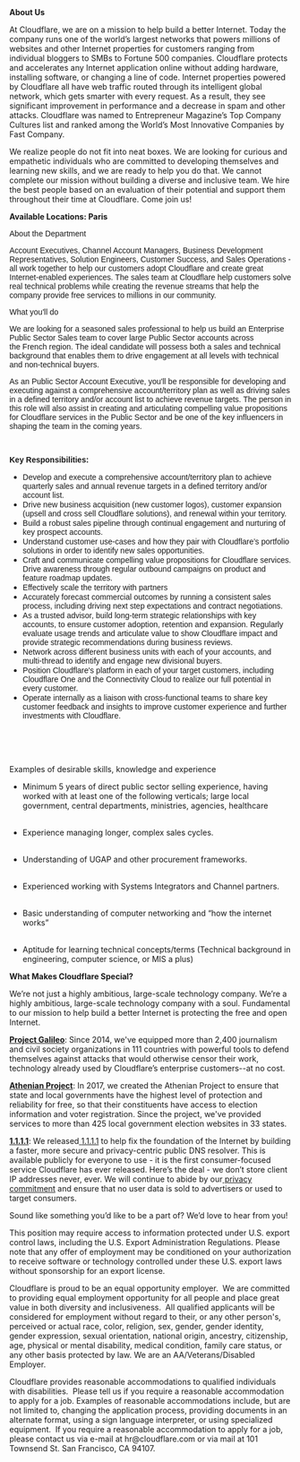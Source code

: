 <div class="content-intro">
	<div><strong>About Us</strong></div>
	<div>
		<p>At Cloudflare, we are on a mission to help build a better Internet. Today the company runs one of the world’s largest networks that powers millions of websites and other Internet properties for customers ranging from individual bloggers to SMBs to Fortune 500 companies. Cloudflare protects and accelerates any Internet application online without adding hardware, installing software, or changing a line of code. Internet properties powered by Cloudflare all have web traffic routed through its intelligent global network, which gets smarter with every request. As a result, they see significant improvement in performance and a decrease in spam and other attacks. Cloudflare was named to Entrepreneur Magazine’s Top Company Cultures list and ranked among the World’s Most Innovative Companies by Fast Company.&nbsp;</p>
		<p><span style="font-weight: 400;">We realize people do not fit into neat boxes. We are looking for curious and empathetic individuals who are committed to developing themselves and learning new skills, and we are ready to help you do that. We cannot complete our mission without building a diverse and inclusive team. We hire the best people based on an evaluation of their potential and support them throughout their time at Cloudflare. Come join us!&nbsp;</span></p>
	</div>
</div>
<p><strong>Available Locations: Paris </strong></p>
<p><span style="font-family: arial, sans-serif;">About the Department</span></p>
<p><span style="font-family: arial, sans-serif;">Account Executives, Channel Account Managers, Business Development Representatives, Solution Engineers, Customer Success, and Sales Operations - all work together to help our customers adopt Cloudflare and create great Internet-enabled experiences. The sales team at Cloudflare help customers solve real technical problems while creating the revenue streams that help the company provide free services to millions in our community.</span></p>
<p><span style="font-family: arial, sans-serif;">What you'll do</span></p>
<p><span style="font-family: arial, sans-serif;">We are looking for a seasoned sales professional to help us build an Enterprise Public Sector Sales team to cover large Public Sector accounts across the&nbsp;French region.&nbsp;The ideal candidate will possess both a sales and technical background that enables them to drive engagement at all levels with technical and non-technical buyers.&nbsp;</span></p>
<p><span style="font-family: arial, sans-serif;">As an Public Sector Account Executive, you'll be responsible for developing and executing against a comprehensive account/territory plan as well as driving sales in a defined territory and/or account list to achieve revenue targets. The person in this role will also assist in creating and articulating compelling value propositions for Cloudflare services in the Public Sector and be one of the key influencers in shaping the team in the coming years.&nbsp;&nbsp;</span></p>
<p><strong><span style="font-family: arial, sans-serif;">&nbsp;</span></strong></p>
<p><strong><span style="font-family: arial, sans-serif;">Key Responsibilities:</span></strong></p>
<ul>
	<li><span style="font-family: arial, sans-serif;">Develop and execute a comprehensive account/territory plan to achieve quarterly sales and annual revenue targets in a defined territory and/or account list.</span></li>
	<li><span style="font-family: arial, sans-serif;">Drive new business acquisition (new customer logos), customer expansion (upsell and cross sell Cloudflare solutions), and renewal within your territory.</span></li>
	<li><span style="font-family: arial, sans-serif;">Build a robust sales pipeline through continual engagement and nurturing of key prospect accounts.</span></li>
	<li><span style="font-family: arial, sans-serif;">Understand customer use-cases and how they pair with Cloudflare’s portfolio solutions in order to identify new sales opportunities.</span></li>
	<li><span style="font-family: arial, sans-serif;">Craft and communicate compelling value propositions for Cloudflare services. Drive awareness through regular outbound campaigns on product and feature roadmap updates.</span></li>
	<li><span style="font-family: arial, sans-serif;">Effectively scale the territory with partners&nbsp;</span></li>
	<li><span style="font-family: arial, sans-serif;">Accurately forecast commercial outcomes by running a consistent sales process, including driving next step expectations and contract negotiations.</span></li>
	<li><span style="font-family: arial, sans-serif;">As a trusted advisor, build long-term strategic relationships with key accounts, to ensure customer adoption, retention and expansion. Regularly evaluate usage trends and articulate value to show Cloudflare impact and provide strategic recommendations during business reviews.&nbsp;</span></li>
	<li><span style="font-family: arial, sans-serif;">Network across different business units with each of your accounts, and multi-thread to identify and engage new divisional buyers.</span></li>
	<li><span style="font-family: arial, sans-serif;">Position Cloudflare's platform in each of your target customers, including Cloudflare One and the Connectivity Cloud to realize our full potential in every customer.</span></li>
	<li><span style="font-family: arial, sans-serif;">Operate internally as a liaison with cross-functional teams to share key customer feedback and insights to improve customer experience and further investments with Cloudflare.</span></li>
</ul>
<div>&nbsp;</div>
<div>&nbsp;</div>
<div>&nbsp;</div>
<p>Examples of desirable skills, knowledge and experience</p>
<ul>
	<li>
		<p>Minimum 5 years of direct public sector selling experience, having worked with at least one of the following verticals;&nbsp;large local government, central departments, ministries, agencies, healthcare<br><br></p>
	</li>
	<li>
		<p>Experience managing longer, complex sales cycles.<br><br></p>
	</li>
	<li>
		<p>Understanding of&nbsp;UGAP&nbsp;and other procurement frameworks.<br><br></p>
	</li>
	<li>
		<p>Experienced working with Systems Integrators and Channel partners.<br><br></p>
	</li>
	<li>
		<p>Basic understanding of computer networking and “how the internet works”<br><br></p>
	</li>
	<li>
		<p>Aptitude for learning technical concepts/terms (Technical background in engineering, computer science, or MIS a plus)</p>
	</li>
</ul>
<div class="content-conclusion">
	<p><strong>What Makes Cloudflare Special?</strong></p>
	<p><span style="font-weight: 400;">We’re not just a highly ambitious, large-scale technology company. We’re a highly ambitious, large-scale technology company with a soul. Fundamental to our mission to help build a better Internet is protecting the free and open Internet.</span></p>
	<p><a href="https://blog.cloudflare.com/protecting-free-expression-online/"><strong>Project Galileo</strong></a><span style="font-weight: 400;">: Since 2014, we've equipped more than 2,400 journalism and civil society organizations in 111 countries with powerful tools to defend themselves against attacks that would otherwise censor their work, technology already used by Cloudflare’s enterprise customers--at no cost.</span></p>
	<p><strong><a href="https://www.cloudflare.com/athenian/">Athenian Project</a></strong><span style="font-weight: 400;">: In 2017, we created the Athenian Project to ensure that state and local governments have the highest level of protection and reliability for free, so that their constituents have access to election information and voter registration. Since the project, we've provided services to more than 425 local government election websites in 33 states.</span></p>
	<p><a href="https://1.1.1.1/"><strong>1.1.1.1</strong></a><span style="font-weight: 400;">: We released</span><a href="https://1.1.1.1/"> <span style="font-weight: 400;">1.1.1.1</span></a><span style="font-weight: 400;"> to help fix the foundation of the Internet by building a faster, more secure and privacy-centric public DNS resolver. This is available publicly for everyone to use - it is the first consumer-focused service Cloudflare has ever released. Here’s the deal - we don’t store client IP addresses never, ever. We will continue to abide by our</span><a href="https://developers.cloudflare.com/1.1.1.1/privacy/public-dns-resolver"> privacy commitment</a><span style="font-weight: 400;"> and ensure that no user data is sold to advertisers or used to target consumers.</span></p>
	<p><span style="font-weight: 400;">Sound like something you’d like to be a part of? We’d love to hear from you!</span></p>
	<p><span style="font-weight: 400;">This position may require access to information protected under U.S. export control laws, including the U.S. Export Administration Regulations. Please note that any offer of employment may be conditioned on your authorization to receive software or technology controlled under these U.S. export laws without sponsorship for an export license.</span></p>
	<p><span style="font-weight: 400;">Cloudflare is proud to be an equal opportunity employer. &nbsp;We are committed to providing equal employment opportunity for all people and place great value in both diversity and inclusiveness. &nbsp;All qualified applicants will be considered for employment without regard to their, or any other person's, perceived or actual</span> <span style="font-weight: 400;">race, color, religion, sex, gender, gender identity, gender expression, sexual orientation, national origin, ancestry, citizenship, age, physical or mental disability, medical condition, family care status, or any other basis protected by law. </span><span style="font-weight: 400;">We are an AA/Veterans/Disabled Employer.</span></p>
	<p><span style="font-weight: 400;">Cloudflare provides reasonable accommodations to qualified individuals with disabilities. &nbsp;Please tell us if you require a reasonable accommodation to apply for a job. Examples of reasonable accommodations include, but are not limited to, changing the application process, providing documents in an alternate format, using a sign language interpreter, or using specialized equipment. &nbsp;If you require a reasonable accommodation to apply for a job, please contact us via e-mail at </span><span style="font-weight: 400;">hr@cloudflare.com</span><span style="font-weight: 400;"> or via mail at 101 Townsend St. San Francisco, CA 94107.</span></p>
</div>